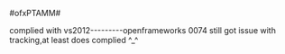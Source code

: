 #ofxPTAMM#

complied with vs2012---------openframeworks 0074
still got issue with tracking,at least does complied ^_^


